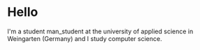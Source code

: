 # Hello

I'm a student man_student at the university of applied science in Weingarten (Germany) and I study computer science.


